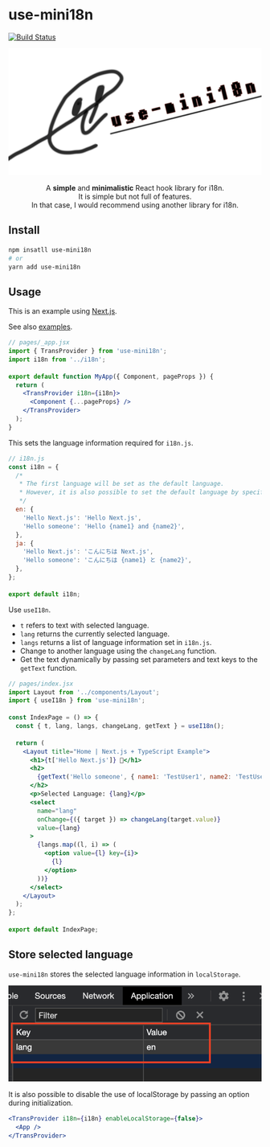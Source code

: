 # use-mini18n

[![Build Status](https://travis-ci.org/shinshin86/use-mini18n.svg?branch=master)](https://travis-ci.org/shinshin86/use-mini18n)

![use-mini18n - logo image](./images/logo.png)

<p align="center">
  A <b>simple</b> and <b>minimalistic</b> React hook library for i18n.<br />
  It is simple but not full of features.<br />
  In that case, I would recommend using another library for i18n.
</p>

## Install

```bash
npm insatll use-mini18n
# or
yarn add use-mini18n
```

## Usage

This is an example using [Next.js](https://github.com/vercel/next.js/).

See also [examples](https://github.com/shinshin86/use-mini18n/tree/master/examples).

```jsx
// pages/_app.jsx
import { TransProvider } from 'use-mini18n';
import i18n from '../i18n';

export default function MyApp({ Component, pageProps }) {
  return (
    <TransProvider i18n={i18n}>
      <Component {...pageProps} />
    </TransProvider>
  );
}
```

This sets the language information required for `i18n.js`.

```js
// i18n.js
const i18n = {
  /*
   * The first language will be set as the default language.
   * However, it is also possible to set the default language by specifying defaultLang.
   */
  en: {
    'Hello Next.js': 'Hello Next.js',
    'Hello someone': 'Hello {name1} and {name2}',
  },
  ja: {
    'Hello Next.js': 'こんにちは Next.js',
    'Hello someone': 'こんにちは {name1} と {name2}',
  },
};

export default i18n;
```

Use `useI18n`.

- `t` refers to text with selected language.
- `lang` returns the currently selected language.
- `langs` returns a list of language information set in `i18n.js`.
- Change to another language using the `changeLang` function.
- Get the text dynamically by passing set parameters and text keys to the `getText` function.

```jsx
// pages/index.jsx
import Layout from '../components/Layout';
import { useI18n } from 'use-mini18n';

const IndexPage = () => {
  const { t, lang, langs, changeLang, getText } = useI18n();

  return (
    <Layout title="Home | Next.js + TypeScript Example">
      <h1>{t['Hello Next.js']} 👋</h1>
      <h2>
        {getText('Hello someone', { name1: 'TestUser1', name2: 'TestUser2' })}
      </h2>
      <p>Selected Language: {lang}</p>
      <select
        name="lang"
        onChange={({ target }) => changeLang(target.value)}
        value={lang}
      >
        {langs.map((l, i) => (
          <option value={l} key={i}>
            {l}
          </option>
        ))}
      </select>
    </Layout>
  );
};

export default IndexPage;
```

## Store selected language

`use-mini18n` stores the selected language information in `localStorage`.

![Screen shot of about of store selected language](./images/store-selected-language.png)

It is also possible to disable the use of localStorage by passing an option during initialization.

```jsx
<TransProvider i18n={i18n} enableLocalStorage={false}>
  <App />
</TransProvider>
```
